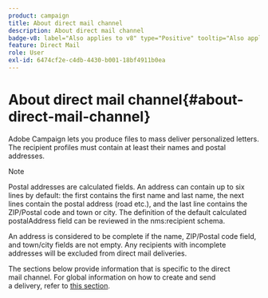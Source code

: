 ```yaml
---
product: campaign
title: About direct mail channel
description: About direct mail channel
badge-v8: label="Also applies to v8" type="Positive" tooltip="Also applies to Campaign v8"
feature: Direct Mail
role: User
exl-id: 6474cf2e-c4db-4430-b001-18bf4911b0ea
---
```

# About direct mail channel{#about-direct-mail-channel}


Adobe Campaign lets you produce files to mass deliver personalized letters. The recipient profiles must contain at least their names and postal addresses.

>[!NOTE]
>
>Postal addresses are calculated fields. An address can contain up to six lines by default: the first contains the first name and last name, the next lines contain the postal address (road etc.), and the last line contains the ZIP/Postal code and town or city. The definition of the default calculated postalAddress field can be reviewed in the nms:recipient schema.
>
>An address is considered to be complete if the name, ZIP/Postal code field, and town/city fields are not empty. Any recipients with incomplete addresses will be excluded from direct mail deliveries. 

The sections below provide information that is specific to the direct mail channel. For global information on how to create and send a delivery, refer to [this section](steps-about-delivery-creation-steps.md).
